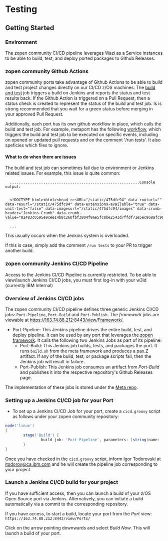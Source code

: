 # Testing

## Getting Started

### Environment

The zopen community CI/CD pipeline leverages Wazi as a Service instances to be able to build, test, and deploy ported packages to Github Releases.

### zopen community Github Actions

zopen community ports take advantage of Github Actions to be able to build and test project changes directly on our CI/CD z/OS machines. The [build and test](https://github.com/zopen-community/meta/blob/main/.github/workflows/build_and_test.yml) job triggers a build on Jenkins and reports the status and test results back. If the Github Action is triggered on a Pull Request, then a status check is created to represent the status of the build and test job. Is is strong recommended that you wait for a green status before merging in your approved Pull Request.

Additionally, each port has its own github workflow in place, which calls the build and test job. For example, metaport has the following [workflow](https://github.com/zopen-community/metaport/blob/main/.github/workflows/build_and_test.yml), which triggers the build and test job to be executed on specific events, including on opened or updated pull requests and on the comment '/run tests'. It also speficies which files to ignore.

#### What to do when there are issues

The build and test job can sometimes fail due to environment or Jenkins related issues. For example, this issue is quite common:
```
  ..........................................................Console output: 

  
  <!DOCTYPE html><html><head resURL="/static/475dfc94" data-rooturl="" data-resurl="/static/475dfc94" data-extensions-available="true" data-unit-test="false" data-imagesurl="/static/475dfc94/images" data-crumb-header="Jenkins-Crumb" data-crumb-value="82483c0595e9cee14b8c260fbf3804f9ae5fc8be2543d7ffdf71e5ec968afc98">

  ...
```

This usually occurs when the Jenkins system is overloaded.


If this is case, simply add the comment `/run tests` to your PR to trigger another build. 


### zopen community Jenkins CI/CD Pipeline

Access to the Jenkins CI/CD Pipeline is currently restricted.  To be able to view/launch Jenkins CI/CD jobs, you must first log-in with your w3id (currently IBM Internal)

### Overview of Jenkins CI/CD jobs

The zopen community CI/CD pipeline defines three generic Jenkins CI/CD jobs: `Port-Pipeline`, `Port-Build` and `Port-Publish`. The _framework_ jobs are viewable at https://163.74.88.212:8443/view/Framework/.

* Port-Pipeline: This Jenkins pipeline drives the entire build, test, and deploy pipeline.  It can be used by any port that leverages the [zopen framework](https://github.com/zopen-community/meta). It calls the following two Jenkins Jobs as part of its pipeline:
	* Port-Build: This Jenkins job builds, tests, and packages the port.  It runs `build.sh` from the meta framework and produces a pax.Z artifact.  If any of the build, test, or package scripts fail, then the Jenkins job will result in failure.
	* Port-Publish: This Jenkins job consumes an artifact from _Port-Build_ and publishes it into the respective repository's Github Releases page.

The implementation of these jobs is stored under the [Meta repo](https://github.com/zopen-community/meta/tree/main/cicd).

### Setting up a Jenkins CI/CD job for your Port

* To set up a Jenkins CI/CD Job for your port, create a `cicd.groovy` script as follows under your zopen community repository:
```groovy
node('linux')
{
        stage('Build') {
                build job: 'Port-Pipeline', parameters: [string(name: 'PORT_GITHUB_REPO', value: 'https://github.com/zopen-community/myport.git'), string(name: 'PORT_DESCRIPTION', value: 'This is a description of my port' )]
        }
}
```

Once you have checked in the `cicd.groovy` script, inform Igor Todorovski at itodorov@ca.ibm.com and he will create the pipeline job corresponding to your project.

### Launch a Jenkins CI/CD build for your project
If you have sufficient access, then you can launch a build of your z/OS Open Source port via Jenkins. Alternatively, you can initiate a build automatically via a commit to the corresponding repository.

If you have access, to start a build, locate your port from the _Port_ view: `https://163.74.88.212:8443/view/Ports/`

Click on the arrow pointing downwards and select *Build Now*. This will launch a build of your port.

